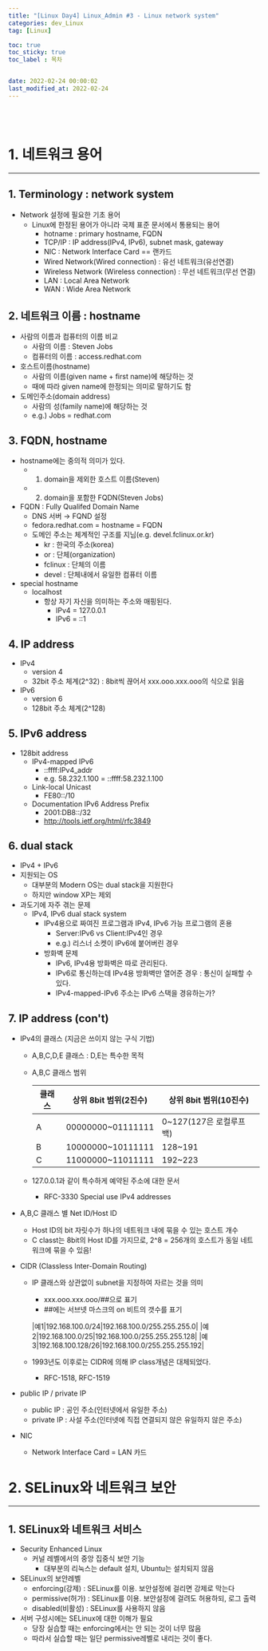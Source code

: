 ```yaml
---
title: "[Linux Day4] Linux_Admin #3 - Linux network system"
categories: dev_Linux
tag: [Linux]

toc: true
toc_sticky: true
toc_label : 목차


date: 2022-02-24 00:00:02
last_modified_at: 2022-02-24
---
```

<br>
<br>

# 1. 네트워크 용어
---
## 1. Terminology : network system
* Network 설정에 필요한 기초 용어
	- Linux에 한정된 용어가 아니라 국제 표준 문서에서 통용되는 용어
		+ hotname : primary hostname, FQDN
		+ TCP/IP : IP address(IPv4, IPv6), subnet mask, gateway
		+ NIC : Network Interface Card == 랜카드
		+ Wired Network(Wired connection) : 유선 네트워크(유선연결)
		+ Wireless Network (Wireless connection) : 무선 네트워크(무선 연결)
		+ LAN : Local Area Network
		+ WAN : Wide Area Network

## 2. 네트워크 이름 : hostname
* 사람의 이름과 컴퓨터의 이름 비교
    - 사람의 이름 : Steven Jobs
    - 컴퓨터의 이름 : access.redhat.com
* 호스트이름(hostname)
    - 사람의 이름(given name + first name)에 해당하는 것
    - 때에 따라 given name에 한정되는 의미로 말하기도 함
* 도메인주소(domain address)
    - 사람의 성(family name)에 해당하는 것
    - e.g.) Jobs = redhat.com

## 3. FQDN, hostname
* hostname에는 중의적 의미가 있다.
    - 1) domain을 제외한 호스트 이름(Steven)
    - 2) domain을 포함한 FQDN(Steven Jobs)
* FQDN : Fully Qualifed Domain Name
    - DNS 서버 → FQND 설정
    - fedora.redhat.com = hostname = FQDN
    - 도메인 주소는 체계적인 구조를 지님(e.g. devel.fclinux.or.kr)
    	+ kr : 한국의 주소(korea)
    	+ or : 단체(organization)
    	+ fclinux : 단체의 이름
    	+ devel : 단체내에서 유일한 컴퓨터 이름 
* special hostname
    - localhost
    	+ 항상 자기 자신을 의미하는 주소와 매핑된다.
    		* IPv4 = 127.0.0.1
    		* IPv6 = ::1
## 4. IP address
* IPv4
    - version 4
    - 32bit 주소 체계(2^32) : 8bit씩 끊어서 xxx.ooo.xxx.ooo의 식으로 읽음
* IPv6
    - version 6
    - 128bit 주소 체계(2^128)

## 5. IPv6 address
* 128bit address
    - IPv4-mapped IPv6
    	+ ::ffff:IPv4_addr
    	+ e.g. 58.232.1.100 = ::ffff:58.232.1.100
    - Link-local Unicast
    	+ FE80::/10
    - Documentation IPv6 Address Prefix
    	+ 2001:DB8::/32
    	+ http://tools.ietf.org/html/rfc3849
## 6. dual stack
* IPv4 + IPv6
* 지원되는 OS
    - 대부분의 Modern OS는 dual stack을 지원한다
    - 하지만 window XP는 제외
* 과도기에 자주 겪는 문제
    - IPv4, IPv6 dual stack system
    	+ IPv4용으로 짜여진 프로그램과 IPv4, IPv6 가능 프로그램의 혼용
    		* Server:IPv6 vs Client:IPv4인 경우
    		* e.g.) 리스너 소켓이 IPv6에 붙어버린 경우
    	+ 방화벽 문제
    		* IPv6, IPv4용 방화벽은 따로 관리된다.
    		* IPv6로 통신하는데 IPv4용 방화벽만 열어준 경우 : 통신이 실패할 수 있다.
    		* IPv4-mapped-IPv6 주소는 IPv6 스택을 경유하는가?

## 7. IP address (con't)
* IPv4의 클래스 (지금은 쓰이지 않는 구식 기법)
    - A,B,C,D,E 클래스 : D,E는 특수한 목적
    - A,B,C 클래스 범위

       |클래스|상위 8bit 범위(2진수)|상위 8bit 범위(10진수)|
       |---|---|---|
       |A|00000000~01111111|0~127(127은 로컬루프백)|
       |B|10000000~10111111|128~191|
       |C|11000000~11011111|192~223|

    - 127.0.0.1과 같이 특수하게 예약된 주소에 대한 문서
    	+ RFC-3330 Special use IPv4 addresses
* A,B,C 클래스 별 Net ID/Host ID
    - Host ID의 bit 자릿수가 하나의 네트워크 내에 묶을 수 있는 호스트 개수
    - C classt는 8bit의 Host ID를 가지므로, 2^8 = 256개의 호스트가 동일 네트워크에 묶을 수 있음!

* CIDR (Classless Inter-Domain Routing)
    - IP 클래스와 상관없이 subnet을 지정하여 자르는 것을 의미
    	+ xxx.ooo.xxx.ooo/##으로 표기
    	+ ##에는 서브넷 마스크의 on 비트의 갯수를 표기

    	|예1|192.168.100.0/24|192.168.100.0/255.255.255.0|
    	|예2|192.168.100.0/25|192.168.100.0/255.255.255.128| 
    	|예3|192.168.100.128/26|192.168.100.0/255.255.255.192|

    - 1993년도 이후로는 CIDR에 의해 IP class개념은 대체되었다.
    	+ RFC-1518, RFC-1519

* public IP / private IP
    - public IP : 공인 주소(인터넷에서 유일한 주소)
    - private IP : 사설 주소(인터넷에 직접 연결되지 않은 유일하지 않은 주소)
* NIC
    - Network Interface Card = LAN 카드

# 2. SELinux와 네트워크 보안
---
## 1. SELinux와 네트워크 서비스
* Security Enhanced Linux
    - 커널 레벨에서의 중앙 집중식 보안 기능
    	+ 대부분의 리눅스는 default 설치, Ubuntu는 설치되지 않음
* SELinux의 보안레벨
    - enforcing(강제) : SELinux를 이용. 보안설정에 걸리면 강제로 막는다
    - permissive(허가) : SELinux를 이용. 보안설정에 걸려도 허용하되, 로그 출력
    - disabled(비활성) : SELinux를 사용하지 않음
* 서버 구성시에는 SELinux에 대한 이해가 필요
    - 당장 실습할 때는 enforcing에서는 안 되는 것이 너무 많음
    - 따라서 실습할 때는 일단 permissive레벨로 내리는 것이 좋다.



